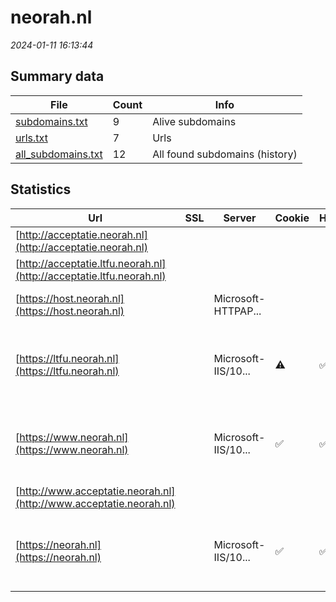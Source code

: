 # neorah.nl
*2024-01-11 16:13:44*
## Summary data
| File       | Count | Info |
|------------|-------|------|
|[subdomains.txt](/data/neorah.nl/subdomains.txt)|9|Alive subdomains|
|[urls.txt](/data/neorah.nl/urls.txt)|7|Urls|
|[all_subdomains.txt](/data/neorah.nl/all_subdomains.txt)|12|All found subdomains (history)|
## Statistics
| Url | SSL | Server | Cookie | HSTS | CSP | XFO | XXP | RP | Tech |Title |
|------------|-------|------|------|------|------|------|------|------|------|------|
|[http://acceptatie.neorah.nl](http://acceptatie.neorah.nl)| || | | | | | :white_check_mark: |||
|[http://acceptatie.ltfu.neorah.nl](http://acceptatie.ltfu.neorah.nl)| || | | | | | :white_check_mark: |||
|[https://host.neorah.nl](https://host.neorah.nl)| |Microsoft-HTTPAP...| | | | | | :white_check_mark: |HSTS Microsoft HTTPAPI:2.0|Not Found|
|[https://ltfu.neorah.nl](https://ltfu.neorah.nl)| |Microsoft-IIS/10...|:warning: |:white_check_mark: | | :white_check_mark: | | :white_check_mark: |HSTS IIS:10.0 Laravel PHP:8.1.10 Windows Server|Redirecting to h...|
|[https://www.neorah.nl](https://www.neorah.nl)| |Microsoft-IIS/10...|:white_check_mark: |:white_check_mark: |:warning: | :white_check_mark: | | :white_check_mark: |HSTS IIS:10.0 Laravel PHP:8.1.10 Windows Server|Redirecting to h...|
|[http://www.acceptatie.neorah.nl](http://www.acceptatie.neorah.nl)| || | | | | | :white_check_mark: |||
|[https://neorah.nl](https://neorah.nl)| |Microsoft-IIS/10...|:white_check_mark: |:white_check_mark: |:warning: | :white_check_mark: | | :white_check_mark: |HSTS IIS:10.0 Laravel PHP:8.1.10 Windows Server|Redirecting to h...|